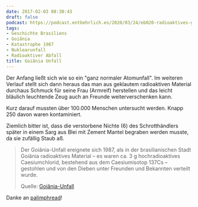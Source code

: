 ```yaml
---
date: 2017-02-03 08:30:43
draft: false
podcast: https://podcast.entbehrlich.es/2020/03/24/eb020-radioaktives-grunzen/
tags:
- Geschichte Brasiliens
- Goiânia
- Katastrophe 1987
- Nuklearunfall
- Radioaktiver Abfall
title: Goiânia Unfall
---
```


Der Anfang ließt sich wie so ein "ganz normaler Atomunfall". Im weiteren
Verlauf stellt sich dann heraus das man aus geklautem radioaktiven Material
durchaus Schmuck für seine Frau (Armreif) herstellen und das leicht
bläulich leuchtende Zeug auch an Freunde weiterverschenken kann.

Kurz darauf mussten über 100.000 Menschen untersucht werden. Knapp 250
davon waren kontaminiert.

Ziemlich bitter ist, dass die verstorbene Nichte (6) des Schrotthändlers
später in einem Sarg aus Blei mit Zement Mantel begraben werden musste, da
sie zufällig Staub aß.

> Der Goiânia-Unfall ereignete sich 1987, als in der brasilianischen Stadt
> Goiânia radioaktives Material – es waren ca. 3 g hochradioaktives
> Caesiumchlorid, bestehend aus dem Caesiumisotop 137Cs – gestohlen und von
> den Dieben unter Freunden und Bekannten verteilt wurde.
>
> Quelle: [Goiânia-Unfall](https://de.wikipedia.org/wiki/Goiânia-Unfall)

Danke an [palimphread](https://twitter.com/palimphread)!